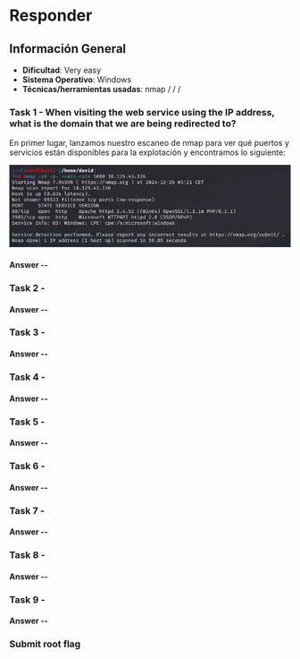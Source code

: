 # Responder

## Información General

- **Dificultad**: Very easy
- **Sistema Operativo**: Windows
- **Técnicas/herramientas usadas**: nmap /  /  / 

### Task 1 - When visiting the web service using the IP address, what is the domain that we are being redirected to?

En primer lugar, lanzamos nuestro escaneo de nmap para ver qué puertos y servicios están disponibles para la explotación y encontramos lo siguiente:

![nmap](../../images/Responder/nmap.png)

#### Answer -- 

### Task 2 - 

#### Answer -- 

### Task 3 - 

#### Answer -- 

### Task 4 - 

#### Answer -- 

### Task 5 - 

#### Answer -- 

### Task 6 - 

#### Answer -- 

### Task 7 - 

#### Answer -- 

### Task 8 - 

#### Answer -- 

### Task 9 - 

#### Answer -- 

### Submit root flag

